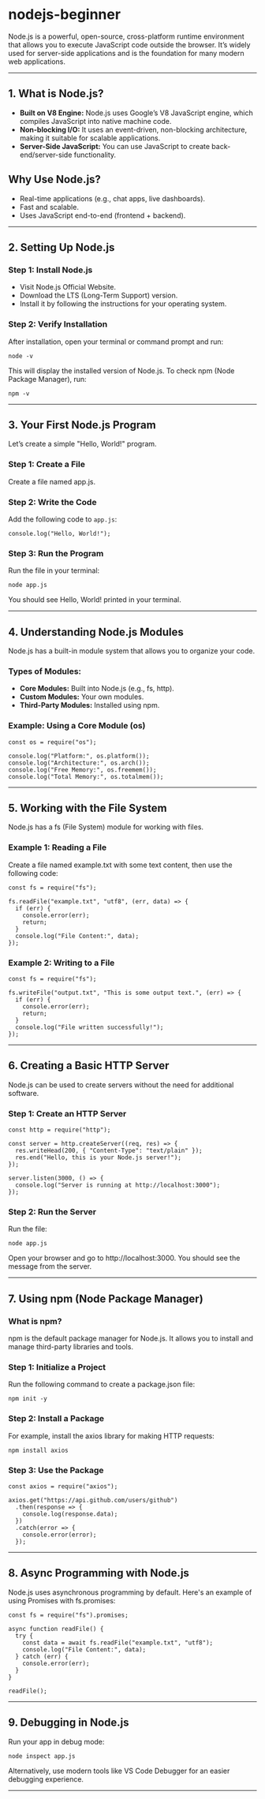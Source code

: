 # nodejs-beginner

Node.js is a powerful, open-source, cross-platform runtime environment that allows you to execute JavaScript code outside the browser. It’s widely used for server-side applications and is the foundation for many modern web applications.

----

## 1. What is Node.js?
- **Built on V8 Engine:** Node.js uses Google’s V8 JavaScript engine, which compiles JavaScript into native machine code.
- **Non-blocking I/O:** It uses an event-driven, non-blocking architecture, making it suitable for scalable applications.
- **Server-Side JavaScript:** You can use JavaScript to create back-end/server-side functionality.

## Why Use Node.js?
- Real-time applications (e.g., chat apps, live dashboards).
- Fast and scalable.
- Uses JavaScript end-to-end (frontend + backend).

----

## 2. Setting Up Node.js
### Step 1: Install Node.js
- Visit Node.js Official Website.
- Download the LTS (Long-Term Support) version.
- Install it by following the instructions for your operating system.
### Step 2: Verify Installation
After installation, open your terminal or command prompt and run:

```
node -v
```

This will display the installed version of Node.js. To check npm (Node Package Manager), run:
```
npm -v
```
----

## 3. Your First Node.js Program

Let’s create a simple "Hello, World!" program.

### Step 1: Create a File
Create a file named app.js.

### Step 2: Write the Code
Add the following code to ```app.js```:
```
console.log("Hello, World!");
```
### Step 3: Run the Program
Run the file in your terminal:
```
node app.js
```

You should see Hello, World! printed in your terminal.

----
## 4. Understanding Node.js Modules
Node.js has a built-in module system that allows you to organize your code.

### Types of Modules:
- **Core Modules:** Built into Node.js (e.g., fs, http).
- **Custom Modules:** Your own modules.
- **Third-Party Modules:** Installed using npm.

### Example: Using a Core Module (os)
```
const os = require("os");

console.log("Platform:", os.platform());
console.log("Architecture:", os.arch());
console.log("Free Memory:", os.freemem());
console.log("Total Memory:", os.totalmem());
```
----

## 5. Working with the File System
Node.js has a fs (File System) module for working with files.

### Example 1: Reading a File
Create a file named example.txt with some text content, then use the following code:

```
const fs = require("fs");

fs.readFile("example.txt", "utf8", (err, data) => {
  if (err) {
    console.error(err);
    return;
  }
  console.log("File Content:", data);
});
```

### Example 2: Writing to a File
```
const fs = require("fs");

fs.writeFile("output.txt", "This is some output text.", (err) => {
  if (err) {
    console.error(err);
    return;
  }
  console.log("File written successfully!");
});
```

----

## 6. Creating a Basic HTTP Server
Node.js can be used to create servers without the need for additional software.

### Step 1: Create an HTTP Server
```
const http = require("http");

const server = http.createServer((req, res) => {
  res.writeHead(200, { "Content-Type": "text/plain" });
  res.end("Hello, this is your Node.js server!");
});

server.listen(3000, () => {
  console.log("Server is running at http://localhost:3000");
});
```

### Step 2: Run the Server
Run the file:
```
node app.js
```
Open your browser and go to http://localhost:3000. You should see the message from the server.


----
## 7. Using npm (Node Package Manager)
### What is npm?
npm is the default package manager for Node.js. It allows you to install and manage third-party libraries and tools.

### Step 1: Initialize a Project
Run the following command to create a package.json file:

```
npm init -y
```

### Step 2: Install a Package
For example, install the axios library for making HTTP requests:
```
npm install axios
```
### Step 3: Use the Package
```
const axios = require("axios");

axios.get("https://api.github.com/users/github")
  .then(response => {
    console.log(response.data);
  })
  .catch(error => {
    console.error(error);
  });
```
----

## 8. Async Programming with Node.js
Node.js uses asynchronous programming by default. Here's an example of using Promises with fs.promises:
```
const fs = require("fs").promises;

async function readFile() {
  try {
    const data = await fs.readFile("example.txt", "utf8");
    console.log("File Content:", data);
  } catch (err) {
    console.error(err);
  }
}

readFile();
```
----

## 9. Debugging in Node.js
Run your app in debug mode:
```
node inspect app.js
```
Alternatively, use modern tools like VS Code Debugger for an easier debugging experience.

----

